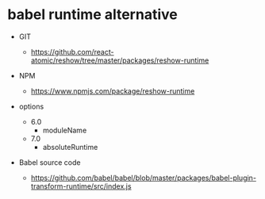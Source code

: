 babel runtime alternative 
===============

* GIT
   * https://github.com/react-atomic/reshow/tree/master/packages/reshow-runtime
* NPM
   * https://www.npmjs.com/package/reshow-runtime

* options
   * 6.0
      * moduleName
  * 7.0
     * absoluteRuntime 
* Babel source code
  * https://github.com/babel/babel/blob/master/packages/babel-plugin-transform-runtime/src/index.js

